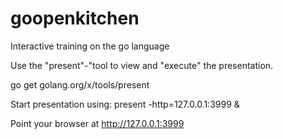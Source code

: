 # goopenkitchen

Interactive training on the go language

Use the "present"-"tool to view and "execute" the presentation.

   go get golang.org/x/tools/present

Start presentation using:
   present -http=127.0.0.1:3999 &

Point your browser at http://127.0.0.1:3999



